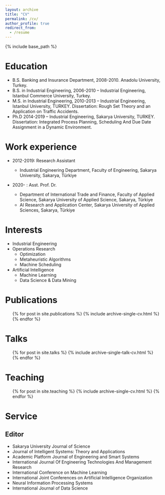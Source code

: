 ```yaml
---
layout: archive
title: "CV"
permalink: /cv/
author_profile: true
redirect_from:
  - /resume
---
```


{% include base_path %}

Education
======
* B.S. Banking and Insurance Department, 2008-2010. Anadolu University, Turkey.
* B.S. in Industrial Engineering, 2006-2010 – Industrial Engineering, Istanbul Commerce University, Turkey.
* M.S. in Industrial Engineering, 2010-2013 – Industrial Engineering, Istanbul University, TURKEY. Dissertation: Rough Set Theory and an Application on Traffic Accidents.
* Ph.D 2014-2019 – Industrial Engineering, Sakarya University, TURKEY. Dissertation: Integrated Process Planning, Scheduling And Due Date Assignment in a Dynamic Environment.

Work experience
======
* 2012-2019: Research Assistant
  * Industrial Engineering Department, Faculty of Engineering, Sakarya University, Sakarya, Türkiye

* 2020- : Asst. Prof. Dr.
  * Department of International Trade and Finance, Faculty of Applied Science, Sakarya University of Applied Science, Sakarya, Türkiye
  * AI Research and Application Center, Sakarya University of Applied Sciences, Sakarya, Türkiye
  
Interests
======
* Industrial Engineering
* Operations Research
  * Optimization
  * Metaheuristic Algorithms
  * Machine Scheduling
* Artificial Intelligence
  * Machine Learning
  * Data Science & Data Mining

Publications
======
  <ul>{% for post in site.publications %}
    {% include archive-single-cv.html %}
  {% endfor %}</ul>
  
Talks
======
  <ul>{% for post in site.talks %}
    {% include archive-single-talk-cv.html %}
  {% endfor %}</ul>
  
Teaching
======
  <ul>{% for post in site.teaching %}
    {% include archive-single-cv.html %}
  {% endfor %}</ul>
  
Service
======
Editor
------
* Sakarya University Journal of Science
* Journal of Intelligent Systems: Theory and Applications
* Academic Platform Journal of Engineering and Smart Systems
* International Journal Of Engineering Technologies And Management Research
* International Conference on Machine Learning
* International Joint Conferences on Artificial Intelligence Organization
* Neural Information Processing Systems
* International Journal of Data Science


